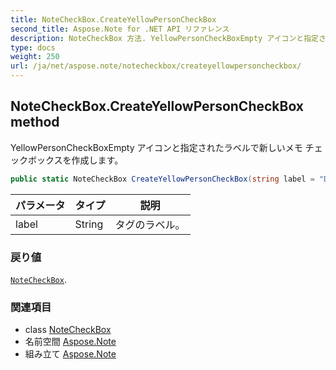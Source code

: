 ```yaml
---
title: NoteCheckBox.CreateYellowPersonCheckBox
second_title: Aspose.Note for .NET API リファレンス
description: NoteCheckBox 方法. YellowPersonCheckBoxEmpty アイコンと指定されたラベルで新しいメモ チェックボックスを作成します
type: docs
weight: 250
url: /ja/net/aspose.note/notecheckbox/createyellowpersoncheckbox/
---
```

## NoteCheckBox.CreateYellowPersonCheckBox method

YellowPersonCheckBoxEmpty アイコンと指定されたラベルで新しいメモ チェックボックスを作成します。

```csharp
public static NoteCheckBox CreateYellowPersonCheckBox(string label = "Discuss with manager")
```

| パラメータ | タイプ | 説明 |
| --- | --- | --- |
| label | String | タグのラベル。 |

### 戻り値

[`NoteCheckBox`](../).

### 関連項目

* class [NoteCheckBox](../)
* 名前空間 [Aspose.Note](../../notecheckbox/)
* 組み立て [Aspose.Note](../../../)


